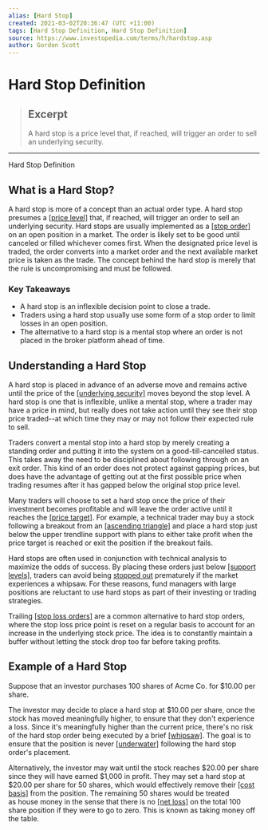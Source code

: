```yaml
---
alias: [Hard Stop]
created: 2021-03-02T20:36:47 (UTC +11:00)
tags: [Hard Stop Definition, Hard Stop Definition]
source: https://www.investopedia.com/terms/h/hardstop.asp
author: Gordon Scott
---
```


# Hard Stop Definition

> ## Excerpt
> A hard stop is a price level that, if reached, will trigger an order to sell an underlying security.

---

Hard Stop Definition
## What is a Hard Stop?

A hard stop is more of a concept than an actual order type. A hard stop presumes a [[price level]](https://www.investopedia.com/terms/p/price_level.asp) that, if reached, will trigger an order to sell an underlying security. Hard stops are usually implemented as a [[stop order]](https://www.investopedia.com/terms/s/stoporder.asp) on an open position in a market. The order is likely set to be good until canceled or filled whichever comes first. When the designated price level is traded, the order converts into a market order and the next available market price is taken as the trade. The concept behind the hard stop is merely that the rule is uncompromising and must be followed.

### Key Takeaways

-   A hard stop is an inflexible decision point to close a trade.
-   Traders using a hard stop usually use some form of a stop order to limit losses in an open position.
-   The alternative to a hard stop is a mental stop where an order is not placed in the broker platform ahead of time.

## Understanding a Hard Stop

A hard stop is placed in advance of an adverse move and remains active until the price of the [[underlying security]](https://www.investopedia.com/terms/u/underlying-security.asp) moves beyond the stop level. A hard stop is one that is inflexible, unlike a mental stop, where a trader may have a price in mind, but really does not take action until they see their stop price traded--at which time they may or may not follow their expected rule to sell.

Traders convert a mental stop into a hard stop by merely creating a standing order and putting it into the system on a good-till-cancelled status. This takes away the need to be disciplined about following through on an exit order. This kind of an order does not protect against gapping prices, but does have the advantage of getting out at the first possible price when trading resumes after it has gapped below the original stop price level.

Many traders will choose to set a hard stop once the price of their investment becomes profitable and will leave the order active until it reaches the [[price target]](https://www.investopedia.com/terms/p/pricetarget.asp). For example, a technical trader may buy a stock following a breakout from an [[ascending triangle]](https://www.investopedia.com/terms/a/ascendingtriangle.asp) and place a hard stop just below the upper trendline support with plans to either take profit when the price target is reached or exit the position if the breakout fails.

Hard stops are often used in conjunction with technical analysis to maximize the odds of success. By placing these orders just below [[support levels]](https://www.investopedia.com/terms/s/support.asp), traders can avoid being [stopped out](https://www.investopedia.com/terms/s/stoppedout.asp) prematurely if the market experiences a whipsaw. For these reasons, fund managers with large positions are reluctant to use hard stops as part of their investing or trading strategies.

Trailing [[stop loss orders]](https://www.investopedia.com/terms/s/stop-lossorder.asp) are a common alternative to hard stop orders, where the stop loss price point is reset on a regular basis to account for an increase in the underlying stock price. The idea is to constantly maintain a buffer without letting the stock drop too far before taking profits.

## Example of a Hard Stop

Suppose that an investor purchases 100 shares of Acme Co. for $10.00 per share.

The investor may decide to place a hard stop at $10.00 per share, once the stock has moved meaningfully higher, to ensure that they don't experience a loss. Since it's meaningfully higher than the current price, there's no risk of the hard stop order being executed by a brief [[whipsaw]](https://www.investopedia.com/terms/w/whipsaw.asp). The goal is to ensure that the position is never [[underwater]](https://www.investopedia.com/terms/u/underwater.asp) following the hard stop order's placement.

Alternatively, the investor may wait until the stock reaches $20.00 per share since they will have earned $1,000 in profit. They may set a hard stop at $20.00 per share for 50 shares, which would effectively remove their [[cost basis]](https://www.investopedia.com/terms/c/costbasis.asp) from the position. The remaining 50 shares would be treated as house money in the sense that there is no [[net loss]](https://www.investopedia.com/terms/n/netloss.asp) on the total 100 share position if they were to go to zero. This is known as taking money off the table.
